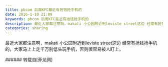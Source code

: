 ```yaml
---
title: pbcom 后面KFC最近有抢钱抢手机的
date: 2016-1-10 21:09
keywords: pbcom 后面KFC最近有抢钱抢手机的
description: 最近大家都注意啊，makati 小公园附近到leviste street这边 经常有抢钱抢手机的，大家马上上走千万别低头玩手机，否则很容易被人盯上。
categories: sharing
---
```

<td class="t_f" id="postmessage_271378">

最近大家都注意啊，makati 小公园附近到leviste street这边 经常有抢钱抢手机的，大家马上上走千万别低头玩手机，否则很容易被人盯上。<br/>
</td>
###### 转载自[菲龙网]